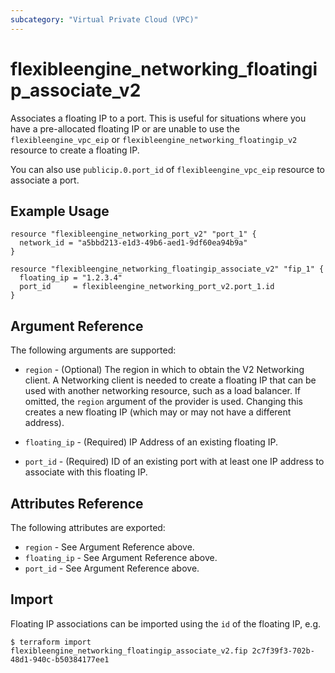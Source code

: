 ```yaml
---
subcategory: "Virtual Private Cloud (VPC)"
---
```


# flexibleengine_networking_floatingip_associate_v2

Associates a floating IP to a port. This is useful for situations where you have
a pre-allocated floating IP or are unable to use the `flexibleengine_vpc_eip`
or `flexibleengine_networking_floatingip_v2` resource to create a floating IP.

You can also use `publicip.0.port_id` of `flexibleengine_vpc_eip` resource to associate a port.

## Example Usage

```hcl
resource "flexibleengine_networking_port_v2" "port_1" {
  network_id = "a5bbd213-e1d3-49b6-aed1-9df60ea94b9a"
}

resource "flexibleengine_networking_floatingip_associate_v2" "fip_1" {
  floating_ip = "1.2.3.4"
  port_id     = flexibleengine_networking_port_v2.port_1.id
}
```

## Argument Reference

The following arguments are supported:

* `region` - (Optional) The region in which to obtain the V2 Networking client.
    A Networking client is needed to create a floating IP that can be used with
    another networking resource, such as a load balancer. If omitted, the
    `region` argument of the provider is used. Changing this creates a new
    floating IP (which may or may not have a different address).

* `floating_ip` - (Required) IP Address of an existing floating IP.

* `port_id` - (Required) ID of an existing port with at least one IP address to
    associate with this floating IP.

## Attributes Reference

The following attributes are exported:

* `region` - See Argument Reference above.
* `floating_ip` - See Argument Reference above.
* `port_id` - See Argument Reference above.

## Import

Floating IP associations can be imported using the `id` of the floating IP, e.g.

```
$ terraform import flexibleengine_networking_floatingip_associate_v2.fip 2c7f39f3-702b-48d1-940c-b50384177ee1
```
